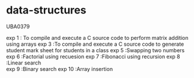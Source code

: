 # data-structures
UBA0379

exp 1  : To compile and execute a C source code to perform matrix addition using arrays
exp 3  :To compile and execute a C source code to  generate student mark sheet for students in a class
exp 5  :Swapping two numbers
exp 6  :Factorial using recuesion
exp 7  :Fibonacci using recursion
exp 8  :Linear search  
exp 9  :Binary search 
exp 10 :Array insertion
